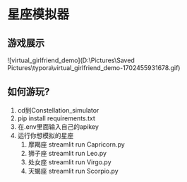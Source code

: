 # 星座模拟器

## 游戏展示

![virtual_girlfriend_demo](D:\Pictures\Saved Pictures\typora\virtual_girlfriend_demo-1702455931678.gif)

## 如何游玩?

1. cd到Constellation_simulator
2. pip install requirements.txt
3. 在.env里面输入自己的apikey
4. 运行你想模拟的星座
   1. 摩羯座   streamlit run Capricorn.py
   2. 狮子座   streamlit run Leo.py
   3. 处女座  streamlit run Virgo.py
   4. 天蝎座  streamlit run Scorpio.py

